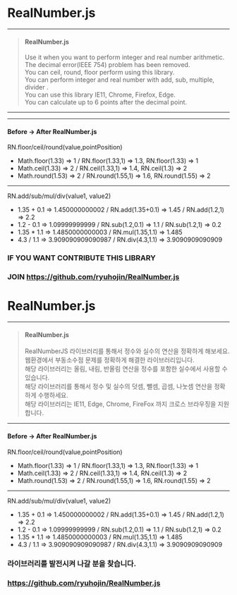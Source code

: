# RealNumber.js
---
> #### RealNumber.js<br/>
> Use it when you want to perform integer and real number arithmetic.<br/>
> The decimal error(IEEE 754) problem has been removed.<br/>
> You can ceil, round, floor perform using this library.<br/>
> You can perform integer and real number with add, sub, multiple, divider .<br/>
> You can use this library IE11, Chrome, Firefox, Edge.<br/>
> You can calculate up to 6 points after the decimal point.<br/>

---

---
#### Before -> After RealNumber.js

RN.floor/ceil/round(value,pointPosition)

- Math.floor(1.33) => 1 / RN.floor(1.33,1) => 1.3, RN.floor(1.33) => 1
- Math.ceil(1.33) => 2 / RN.ceil(1.33,1) => 1.4, RN.ceil(1.3) => 2
- Math.round(1.53) => 2 / RN.round(1.55,1) => 1.6, RN.round(1.55) => 2

---

RN.add/sub/mul/div(value1, value2)

- 1.35 + 0.1 => 1.450000000002 / RN.add(1.35+0.1) => 1.45 / RN.add(1.2,1) => 2.2
- 1.2 - 0.1 => 1.09999999999 / RN.sub(1.2,0.1) => 1.1 / RN.sub(1.2,1) => 0.2
- 1.35 * 1.1 => 1.4850000000003 / RN.mul(1.35,1.1) => 1.485
- 4.3 / 1.1 => 3.909090909090987 / RN.div(4.3,1.1) => 3.9090909090909

### IF YOU WANT CONTRIBUTE THIS LIBRARY<br/>
### JOIN https://github.com/ryuhojin/RealNumber.js<br/>

# RealNumber.js
---
> #### RealNumber.js<br/>
> RealNumberJS 라이브러리를 통해서 정수와 실수의 연산을 정확하게 해보세요.<br/>
> 웹환경에서 부동소수점 문제를 정확하게 해결한 라이브러리입니다.<br/>
> 해당 라이브러리는 올림, 내림, 반올림 연산을 정수를 포함한 실수에서 사용할 수 있습니다.<br/>
> 해당 라이브러리를 통해서 정수 및 실수의 덧셈, 뺄셈, 곱셈, 나눗셈 연산을 정확하게 수행하세요.<br/>
> 해당 라이브러리는 IE11, Edge, Chrome, FireFox 까지 크로스 브라우징을 지원합니다.<br/>

---
#### Before -> After RealNumber.js

RN.floor/ceil/round(value,pointPosition)

- Math.floor(1.33) => 1 / RN.floor(1.33,1) => 1.3, RN.floor(1.33) => 1
- Math.ceil(1.33) => 2 / RN.ceil(1.33,1) => 1.4, RN.ceil(1.3) => 2
- Math.round(1.53) => 2 / RN.round(1.55,1) => 1.6, RN.round(1.55) => 2

---

RN.add/sub/mul/div(value1, value2)

- 1.35 + 0.1 => 1.450000000002 / RN.add(1.35+0.1) => 1.45 / RN.add(1.2,1) => 2.2
- 1.2 - 0.1 => 1.09999999999 / RN.sub(1.2,0.1) => 1.1 / RN.sub(1.2,1) => 0.2
- 1.35 * 1.1 => 1.4850000000003 / RN.mul(1.35,1.1) => 1.485
- 4.3 / 1.1 => 3.909090909090987 / RN.div(4.3,1.1) => 3.9090909090909

### 라이브러리를 발전시켜 나갈 분을 찾습니다.<br/>
### https://github.com/ryuhojin/RealNumber.js<br/>